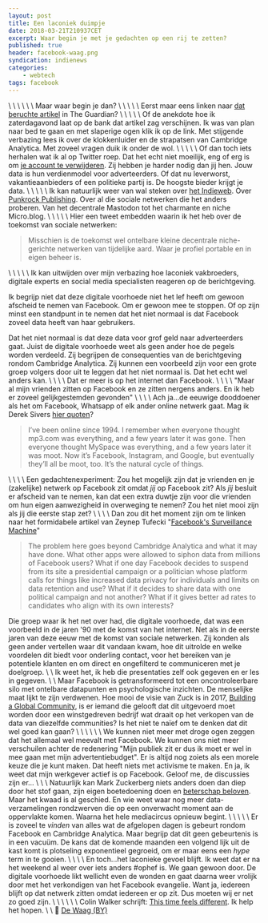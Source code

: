 ```yaml
---
layout: post
title: Een laconiek duimpje
date: 2018-03-21T210937CET
excerpt: Waar begin je met je gedachten op een rij te zetten?
published: true
header: facebook-waag.png
syndication: indienews
categories: 
    - webtech
tags: facebook
---
```

\\
\\
\\
\\
\\
\\
Maar waar begin je dan? 
\\
\\
\\
\\
\\
Eerst maar eens linken naar [dat beruchte artikel](https://www.theguardian.com/news/2018/mar/17/cambridge-analytica-facebook-influence-us-election) in The Guardian?
\\
\\
\\
\\
\\
Of de anekdote hoe ik zaterdagavond laat op de bank dat artikel zag verschijnen. Ik was van plan naar bed te gaan en met slaperige ogen klik ik op de link. Met stijgende verbazing lees ik over de klokkenluider en de strapatsen van Cambridge Analytica. Met zoveel vragen duik ik onder de wol.
\\
\\
\\
\\
\\
Of dan toch iets herhalen wat ik al op Twitter roep. Dat het echt niet moeilijk, eng of erg is om [je account te verwijderen](/mijn-facebook-account-is-echt-weg/). Zij hebben je harder nodig dan jij hen. Jouw data is hun verdienmodel voor adverteerders. Of dat nu leverworst, vakantieaanbieders of een politieke partij is. De hoogste bieder krijgt je data. 
\\
\\
\\
\\
\\
Ik kan natuurlijk weer van wal steken over [het Indieweb](/Indieweb/). Over [Punkrock Publishing](/Punkrock-Publishing/). Over al die sociale netwerken die het anders proberen. Van het decentrale Mastodon tot het charmante en niche Micro.blog.
\\
\\
\\
\\
\\
Hier een tweet embedden waarin ik het heb over de toekomst van sociale netwerken: 
>Misschien is de toekomst wel ontelbare kleine decentrale niche-gerichte netwerken van tijdelijke aard. Waar je profiel portable en in eigen beheer is.

\\
\\
\\
\\
\\
Ik kan uitwijden over mijn verbazing hoe laconiek vakbroeders, digitale experts en social media specialisten reageren op de berichtgeving. 

Ik begrijp niet dat deze digitale voorhoede niet het lef heeft om gewoon afscheid te nemen van Facebook. Om er gewoon mee te stoppen. Of op zijn minst een standpunt in te nemen dat het niet normaal is dat Facebook zoveel data heeft van haar gebruikers. 

Dat het niet normaal is dat deze data voor grof geld naar adverteerders gaat. Juist de digitale voorhoede weet als geen ander hoe de pegels worden verdeeld. Zij begrijpen de consequenties van de berichtgeving rondom Cambridge Analytica. Zij kunnen een voorbeeld zijn voor een grote groep volgers door uit te leggen dat het niet normaal is. Dat het echt wel anders kan. 
\\
\\
\\
\\
Dat er meer is op het internet dan Facebook.
\\
\\
\\
\\
"Maar al mijn vrienden zitten op Facebook en ze zitten nergens anders. En ik heb er zoveel gelijkgestemden gevonden"
\\
\\
\\
\\
Ach ja...de eeuwige dooddoener als het om Facebook, Whatsapp of elk ander online netwerk gaat. Mag ik Derek Sivers [hier quoten](https://sivers.org/facebook)? 

>I’ve been online since 1994. I remember when everyone thought mp3.com was everything, and a few years later it was gone. Then everyone thought MySpace was everything, and a few years later it was moot. Now it’s Facebook, Instagram, and Google, but eventually they’ll all be moot, too. It’s the natural cycle of things. 

\\
\\
\\
\\
Een gedachtenexperiment: Zou het mogelijk zijn dat je vrienden en je (zakelijke) netwerk op Facebook zit omdat _jij_ op Facebook zit? 
Als _jij_ besluit er afscheid van te nemen, kan dat een extra duwtje zijn voor die vrienden om hun eigen aanwezigheid in overweging te nemen?
Zou het niet mooi zijn als jij die eerste stap zet? 
\\
\\
\\
\\
Dan zou dit het moment zijn om te linken naar het formidabele artikel van Zeynep Tufecki "[Facebook's Surveillance Machine](https://www.nytimes.com/2018/03/19/opinion/facebook-cambridge-analytica.html)"

>The problem here goes beyond Cambridge Analytica and what it may have done. What other apps were allowed to siphon data from millions of Facebook users? What if one day Facebook decides to suspend from its site a presidential campaign or a politician whose platform calls for things like increased data privacy for individuals and limits on data retention and use? What if it decides to share data with one political campaign and not another? What if it gives better ad rates to candidates who align with its own interests?

Die groep waar ik het net over had, die digitale voorhoede, dat was een voorbeeld in de jaren '90 met de komst van het internet. Net als in de eerste jaren van deze eeuw met de komst van sociale netwerken. Zij konden als geen ander vertellen waar dit vandaan kwam, hoe dit uitrolde en welke voordelen dit biedt voor onderling contact, voor het bereiken van je potentiele klanten en om direct en ongefilterd te communiceren met je doelgroep. 
\\
\\
Ik weet het, ik heb die presentaties zelf ook gegeven en er les in gegeven. 
\\
\\
Maar Facebook is getransformeerd tot een oncontroleerbare silo met ontelbare datapunten en psychologische inzichten. De menselijke maat lijkt te zijn verdwenen. Hoe mooi de visie van Zuck is in 2017, [Building a Global Community](https://www.facebook.com/notes/mark-zuckerberg/building-global-community/10103508221158471/?pnref=story), is er iemand die gelooft dat dit uitgevoerd moet worden door een winstgedreven bedrijf wat draait op het verkopen van de data van diezelfde communities? Is het niet te naïef om te denken dat dit wel goed kan gaan?
\\
\\
\\
\\
\\
\\
We kunnen niet meer met droge ogen zeggen dat het allemaal wel meevalt met Facebook. We kunnen ons niet meer verschuilen achter de redenering "Mijn publiek zit er dus ik moet er wel in mee gaan met mijn advertentiebudget". Er is altijd nog zoiets als een morele keuze die je kunt maken. Dat heeft niets met activisme te maken. En ja, ik weet dat mijn werkgever actief is op Facebook. Geloof me, de discussies zijn er...
\\
\\
\\
Natuurlijk kan Mark Zuckerberg niets anders doen dan diep door het stof gaan, zijn eigen boetedoening doen en [beterschap beloven](https://www.facebook.com/zuck/posts/10104712037900071). Maar het kwaad is al geschied. En wie weet waar nog meer data-verzamelingen rondzwerven die op een onverwacht moment aan de oppervlakte komen. Waarna het hele mediacircus opnieuw begint.
\\
\\
\\
\\
\\
Er is zoveel te _vinden_ van alles wat de afgelopen dagen is gebeurt rondom Facebook en Cambridge Analytica. Maar begrijp dat dit geen gebeurtenis is in een vacuüm. De kans dat de komende maanden een volgend lijk uit de kast komt is plotseling exponentieel gegroeid, om er maar eens een _hype_ term in te gooien. 
\\
\\
\\
\\
En toch...het laconieke gevoel blijft. Ik weet dat er na het weekend al weer over iets anders #ophef is. We gaan gewoon door. De digitale voorhoede likt wellicht even de wonden en gaat daarna weer vrolijk door met het verkondigen van het Facebook evangelie. Want ja, iedereen blijft op dat netwerk zitten omdat iedereen er op zit. Dus moeten wij er net zo goed zijn. 
\\
\\
\\
\\
\\
\\
Colin Walker schrijft: [This time feels different](https://colinwalker.blog/this-time-feels-different/). Ik help het hopen.
\\
\\
📸 [De Waag (BY)](http://waag.org/nl/event/facebook-farewell-party)